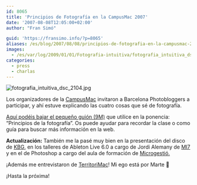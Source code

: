 ```yaml
---
id: 8065
title: 'Principios de Fotografía en la CampusMac 2007'
date: '2007-08-08T12:05:00+02:00'
author: "Fran Simó"

guid: 'https://fransimo.info/?p=8065'
aliases: /es/blog/2007/08/08/principios-de-fotografia-en-la-campusmac-2007/
images:
  - /es/var/log/2009/01/01/Fotografia-intuitiva/fotografia_intuitiva_dsc_2104.jpg
categories:
  - press
  - charlas
---
```


![fotografia_intuitiva_dsc_2104.jpg](/var/log/2009/01/01/Intuitive-Photography/fotografia_intuitiva_dsc_2104.jpg)

Los organizadores de la [CampusMac](http://www.campusmac.info/) invitaron a Barcelona Photobloggers a participar, y ahí
estuve explicando las cuatro cosas que sé de fotografía.

[Aquí podéis bajar el pequeño guión (9M)](CampusMac2007_pdf.es.pdf "Ponencia CampusMac 2007")
que utilice en la ponencia: “Principios de la fotografía”. Os puede ayudar para recordar la clase o como guía para
buscar más información en la web. 

**Actualización:** También me la pasé muy bien en la presentación del disco
de [KBG](http://www.killbillg.com/), en los talleres de Ableton Live 6.0 a cargo de Jordi Alemany
de [MI7](http://www.mi7.com/) y en el de Photoshop a cargo del aula de formación
de [Microgestió.](http://www.microgestio.es/)

¡Además me entrevistaron de [TerritoriMac](http://www.territorimac.com/)! Mi ego está por Marte 🙂

¡Hasta la próxima!
